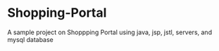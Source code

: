 # Shopping-Portal
A sample project on Shoppping Portal using java, jsp, jstl, servers, and mysql database
